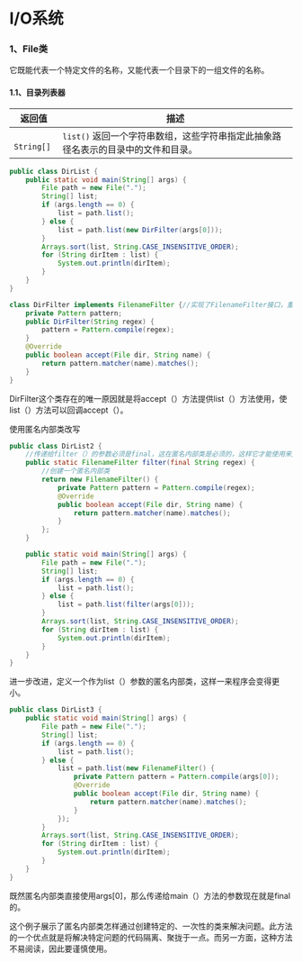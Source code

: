 # I/O系统

### 1、File类

它既能代表一个特定文件的名称，又能代表一个目录下的一组文件的名称。

#### 1.1、目录列表器

| 返回值      | 描述                                                         |
| ----------- | ------------------------------------------------------------ |
| ` String[]` | `list()`             返回一个字符串数组，这些字符串指定此抽象路径名表示的目录中的文件和目录。 |

```java
public class DirList {
    public static void main(String[] args) {
        File path = new File(".");
        String[] list;
        if (args.length == 0) {
            list = path.list();
        } else {
            list = path.list(new DirFilter(args[0]));
        }
        Arrays.sort(list, String.CASE_INSENSITIVE_ORDER);
        for (String dirItem : list) {
            System.out.println(dirItem);
        }
    }
}

class DirFilter implements FilenameFilter {//实现了FilenameFilter接口，重写accept方法
    private Pattern pattern;
    public DirFilter(String regex) {
        pattern = Pattern.compile(regex);
    }
    @Override
    public boolean accept(File dir, String name) {
        return pattern.matcher(name).matches();
    }
}
```

DirFilter这个类存在的唯一原因就是将accept（）方法提供list（）方法使用，使list（）方法可以回调accept（）。

使用匿名内部类改写

```java
public class DirList2 {
    //传递给filter（）的参数必须是final，这在匿名内部类是必须的，这样它才能使用来之该类范围之外的东西
    public static FilenameFilter filter(final String regex) {
        //创建一个匿名内部类
        return new FilenameFilter() {
            private Pattern pattern = Pattern.compile(regex);
            @Override
            public boolean accept(File dir, String name) {
                return pattern.matcher(name).matches();
            }
        };
    }

    public static void main(String[] args) {
        File path = new File(".");
        String[] list;
        if (args.length == 0) {
            list = path.list();
        } else {
            list = path.list(filter(args[0]));
        }
        Arrays.sort(list, String.CASE_INSENSITIVE_ORDER);
        for (String dirItem : list) {
            System.out.println(dirItem);
        }
    }
}
```

进一步改进，定义一个作为list（）参数的匿名内部类，这样一来程序会变得更小。

```java
public class DirList3 {
    public static void main(String[] args) {
        File path = new File(".");
        String[] list;
        if (args.length == 0) {
            list = path.list();
        } else {
            list = path.list(new FilenameFilter() {
                private Pattern pattern = Pattern.compile(args[0]);
                @Override
                public boolean accept(File dir, String name) {
                    return pattern.matcher(name).matches();
                }
            });
        }
        Arrays.sort(list, String.CASE_INSENSITIVE_ORDER);
        for (String dirItem : list) {
            System.out.println(dirItem);
        }
    }
}
```

既然匿名内部类直接使用args[0]，那么传递给main（）方法的参数现在就是final的。

这个例子展示了匿名内部类怎样通过创建特定的、一次性的类来解决问题。此方法的一个优点就是将解决特定问题的代码隔离、聚拢于一点。而另一方面，这种方法不易阅读，因此要谨慎使用。